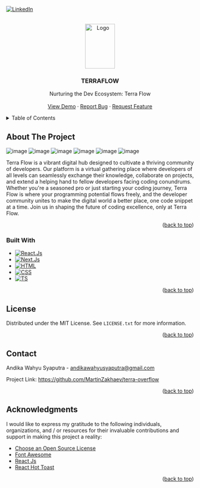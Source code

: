 <a name="readme-top"></a>



<!-- PROJECT SHIELDS -->
<!--
*** I'm using markdown "reference style" links for readability.
*** Reference links are enclosed in brackets [ ] instead of parentheses ( ).
*** See the bottom of this document for the declaration of the reference variables
*** for contributors-url, forks-url, etc. This is an optional, concise syntax you may use.
*** https://www.markdownguide.org/basic-syntax/#reference-style-links
-->
[![LinkedIn][linkedin-shield]][linkedin-url]

<!-- PROJECT LOGO -->
<br />
<div align="center">
  <a href="https://github.com/othneildrew/Best-README-Template">
    <img src="https://github.com/MartinZakhaev/terra-overflow/assets/78039794/002845d4-58ee-45fe-8697-18cc35da7eab" alt="Logo" width="80" height="120">
  </a>

  <h3 align="center">TERRAFLOW</h3>

  <p align="center">
    Nurturing the Dev Ecosystem: Terra Flow
    <br />
    <br />
    <a href="https://terraflow.vercel.app/">View Demo</a>
    ·
    <a href="https://github.com/MartinZakhaev/terra-overflow/issues">Report Bug</a>
    ·
    <a href="https://github.com/MartinZakhaev/terra-overflow/issues">Request Feature</a>
  </p>
</div>



<!-- TABLE OF CONTENTS -->
<details>
  <summary>Table of Contents</summary>
  <ol>
    <li>
      <a href="#about-the-project">About The Project</a>
      <ul>
        <li><a href="#built-with">Built With</a></li>
      </ul>
    </li>
    <li><a href="#license">License</a></li>
    <li><a href="#contact">Contact</a></li>
    <li><a href="#acknowledgments">Acknowledgments</a></li>
  </ol>
</details>



<!-- ABOUT THE PROJECT -->
## About The Project

![image](https://github.com/MartinZakhaev/terra-overflow/assets/78039794/b2b52366-e49c-45f4-a44d-0c04aeb9916e)
![image](https://github.com/MartinZakhaev/terra-overflow/assets/78039794/53cd06c5-c3ce-4c9f-be73-57319e1e2814)
![image](https://github.com/MartinZakhaev/terra-overflow/assets/78039794/55a1b4a2-0d9e-42ff-82d3-5b601441e299)
![image](https://github.com/MartinZakhaev/terra-overflow/assets/78039794/af522be1-4e96-4aee-9f83-a8ab4b15bf14)
![image](https://github.com/MartinZakhaev/terra-overflow/assets/78039794/b1384b08-d401-4f12-9df4-2692c5130b6b)
![image](https://github.com/MartinZakhaev/terra-overflow/assets/78039794/53449564-46bb-4f54-8641-d4802d4dd42a)

Terra Flow is a vibrant digital hub designed to cultivate a thriving community of developers. Our platform is a virtual gathering place where developers of all levels can seamlessly exchange their knowledge, collaborate on projects, and extend a helping hand to fellow developers facing coding conundrums. Whether you're a seasoned pro or just starting your coding journey, Terra Flow is where your programming potential flows freely, and the developer community unites to make the digital world a better place, one code snippet at a time. Join us in shaping the future of coding excellence, only at Terra Flow.

<p align="right">(<a href="#readme-top">back to top</a>)</p>

### Built With

* [![React.Js][React.Js]][React-url]
* [![Next.Js][Next.Js]][Next-url]
* [![HTML][HTML5]][HTML-url]
* [![CSS][CSS3]][CSS-url]
* [![TS][TypeScript]][TS-url]

<p align="right">(<a href="#readme-top">back to top</a>)</p>



<!-- LICENSE -->
## License

Distributed under the MIT License. See `LICENSE.txt` for more information.

<p align="right">(<a href="#readme-top">back to top</a>)</p>



<!-- CONTACT -->
## Contact

Andika Wahyu Syaputra - andikawahyusyaputra@gmail.com

Project Link: https://github.com/MartinZakhaev/terra-overflow

<p align="right">(<a href="#readme-top">back to top</a>)</p>



<!-- ACKNOWLEDGMENTS -->
## Acknowledgments

I would like to express my gratitude to the following individuals, organizations, and / or resources for their invaluable contributions and support in making this project a reality:

* [Choose an Open Source License](https://choosealicense.com)
* [Font Awesome](https://fontawesome.com)
* [React Js](https://react.dev/)
* [React Hot Toast](https://react-hot-toast.com/)

<p align="right">(<a href="#readme-top">back to top</a>)</p>



<!-- MARKDOWN LINKS & IMAGES -->
<!-- https://www.markdownguide.org/basic-syntax/#reference-style-links -->
[license-shield]: https://img.shields.io/github/license/othneildrew/Best-README-Template.svg?style=for-the-badge
[license-url]: https://github.com/othneildrew/Best-README-Template/blob/master/LICENSE.txt
[linkedin-shield]: https://img.shields.io/badge/-LinkedIn-black.svg?style=for-the-badge&logo=linkedin&colorB=555
[linkedin-url]: https://www.linkedin.com/in/andika-wahyu-syaputra/
[React.Js]: https://img.shields.io/badge/React-20232A?style=for-the-badge&logo=react&logoColor=61DAFB
[React-url]: https://reactjs.org/
[Node.Js]: https://img.shields.io/badge/NodeJs-20232A?style=for-the-badge&logo=nodedotjs
[Node-url]: https://nodejs.org/en
[Express.Js]: https://img.shields.io/badge/Express-20232A?style=for-the-badge&logo=express
[Express-url]: https://expressjs.com/
[HTML5]: https://img.shields.io/badge/HTML-20232A?style=for-the-badge&logo=HTML5
[HTML-url]: https://developer.mozilla.org/en-US/docs/Web/HTML
[CSS3]: https://img.shields.io/badge/CSS-20232A?style=for-the-badge&logo=css3
[CSS-url]: https://developer.mozilla.org/en-US/docs/Web/CSS
[JavaScript]: https://img.shields.io/badge/JavaScript-20232A?style=for-the-badge&logo=javascript
[JS-url]: https://developer.mozilla.org/en-US/docs/Web/JavaScript
[Next.Js]: https://img.shields.io/badge/Next%20Js-20232A?style=for-the-badge&logo=next.js
[Next-url]: https://nextjs.org/
[TypeScript]: https://img.shields.io/badge/TypeScript-20232A?style=for-the-badge&logo=typescript
[TS-url]: https://www.typescriptlang.org/
<!-- PROJECT SHIELDS [terraflowlogo](https://github.com/MartinZakhaev/terra-overflow/assets/78039794/002845d4-58ee-45fe-8697-18cc35da7eab)<svg xmlns="http://www.w3.org/2000/svg" xmlns:xlink="http://www.w3.org/1999/xlink" width="500" zoomAndPan="magnify" viewBox="0 0 375 374.999991" height="500" preserveAspectRatio="xMidYMid meet" version="1.0"><defs><clipPath id="812e892ac1"><path d="M 27.976562 3.078125 L 346.726562 3.078125 L 346.726562 135 L 27.976562 135 Z M 27.976562 3.078125 " clip-rule="nonzero"/></clipPath><clipPath id="492c9264bf"><path d="M 187 95 L 346.726562 95 L 346.726562 372 L 187 372 Z M 187 95 " clip-rule="nonzero"/></clipPath><clipPath id="9bc0ffd311"><path d="M 27.976562 95 L 188 95 L 188 372 L 27.976562 372 Z M 27.976562 95 " clip-rule="nonzero"/></clipPath></defs><g clip-path="url(#812e892ac1)"><path fill="#e52c3f" d="M 27.960938 95.425781 L 95.128906 134.257812 L 187.335938 80.953125 L 279.550781 134.257812 L 279.550781 134.261719 L 346.722656 95.425781 L 187.339844 3.285156 L 27.960938 95.425781 " fill-opacity="1" fill-rule="nonzero"/></g><g clip-path="url(#492c9264bf)"><path fill="#bf1b2c" d="M 279.550781 240.878906 L 187.339844 294.195312 L 187.339844 371.859375 L 346.722656 279.71875 L 346.722656 95.425781 L 279.550781 134.261719 L 279.550781 240.878906 " fill-opacity="1" fill-rule="nonzero"/></g><g clip-path="url(#9bc0ffd311)"><path fill="#f57461" d="M 187.335938 294.195312 L 95.128906 240.878906 L 95.128906 134.257812 L 27.960938 95.425781 L 27.960938 279.71875 L 187.339844 371.859375 L 187.335938 294.195312 " fill-opacity="1" fill-rule="nonzero"/></g><path fill="#bf1b2c" d="M 132.085938 219.511719 L 132.085938 155.628906 L 187.335938 123.683594 L 187.335938 80.953125 L 95.128906 134.257812 L 95.128906 240.878906 L 132.085938 219.511719 " fill-opacity="1" fill-rule="nonzero"/><path fill="#f57461" d="M 187.335938 123.683594 L 242.59375 155.628906 L 242.59375 219.511719 L 279.550781 240.878906 L 279.550781 134.257812 L 187.335938 80.953125 L 187.335938 123.683594 " fill-opacity="1" fill-rule="nonzero"/><path fill="#e52c3f" d="M 279.550781 240.878906 L 242.59375 219.511719 L 187.335938 251.460938 L 132.085938 219.511719 L 95.128906 240.878906 L 187.335938 294.195312 L 187.339844 371.859375 L 187.339844 294.195312 L 279.550781 240.878906 " fill-opacity="1" fill-rule="nonzero"/><path fill="#f57461" d="M 187.335938 187.578125 L 132.085938 155.628906 L 132.085938 219.511719 L 187.335938 251.460938 L 187.335938 187.578125 " fill-opacity="1" fill-rule="nonzero"/><path fill="#e52c3f" d="M 187.335938 187.578125 L 242.59375 155.628906 L 187.335938 123.683594 L 132.085938 155.628906 L 187.335938 187.578125 " fill-opacity="1" fill-rule="nonzero"/><path fill="#bf1b2c" d="M 242.59375 155.628906 L 187.335938 187.578125 L 187.335938 251.460938 L 242.59375 219.511719 L 242.59375 155.628906 " fill-opacity="1" fill-rule="nonzero"/></svg>
-->
